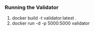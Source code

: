 ### Running the Validator

1.  docker build -t validator:latest .
2.  docker run -d -p 5000:5000 validator
